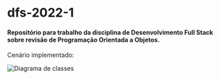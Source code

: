 # dfs-2022-1

#### Repositório para trabalho da disciplina de Desenvolvimento Full Stack sobre revisão de Programação Orientada a Objetos.



Cenário implementado:


![Diagrama de classes](https://user-images.githubusercontent.com/26170686/179375466-011889c5-e2fb-4c12-a911-1dd17afa6170.png)



